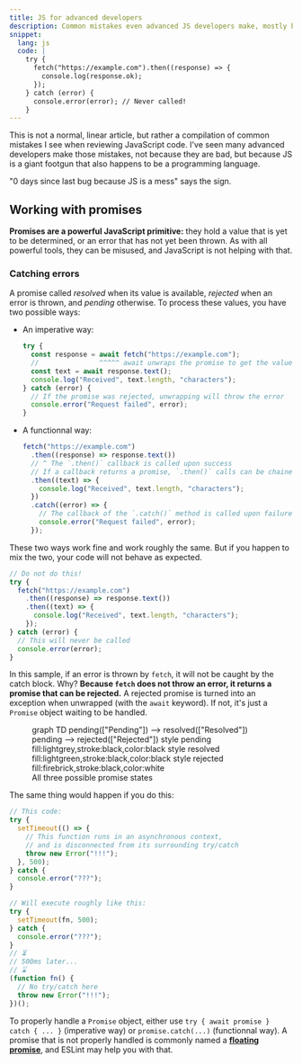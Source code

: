 ```yaml
---
title: JS for advanced developers
description: Common mistakes even advanced JS developers make, mostly because JS is a giant mess.
snippet:
  lang: js
  code: |
    try {
      fetch("https://example.com").then((response) => {
        console.log(response.ok);
      });
    } catch (error) {
      console.error(error); // Never called!
    }
---
```


<script>
  import {Tldr, Mermaid} from '$lib/markdown';
</script>

<Tldr>

This is not a normal, linear article, but rather a compilation of common mistakes I see when reviewing JavaScript code. I've seen many advanced developers make those mistakes, not because they are bad, but because JS is a giant footgun that also happens to be a programming language.

</Tldr>

"0 days since last bug because JS is a mess" says the sign.

## Working with promises

**Promises are a powerful JavaScript primitive:** they hold a value that is yet to be determined, or an error that has not yet been thrown. As with all powerful tools, they can be misused, and JavaScript is not helping with that.

### Catching errors

A promise called _resolved_ when its value is available, _rejected_ when an error is thrown, and _pending_ otherwise. To process these values, you have two possible ways:

- An imperative way:

  ```js
  try {
    const response = await fetch("https://example.com");
    //               ^^^^^ await unwraps the promise to get the value
    const text = await response.text();
    console.log("Received", text.length, "characters");
  } catch (error) {
    // If the promise was rejected, unwrapping will throw the error
    console.error("Request failed", error);
  }
  ```

- A functionnal way:

  ```js
  fetch("https://example.com")
    .then((response) => response.text())
    // ^ The `.then()` callback is called upon success
    // If a callback returns a promise, `.then()` calls can be chained
    .then((text) => {
      console.log("Received", text.length, "characters");
    })
    .catch((error) => {
      // The callback of the `.catch()` method is called upon failure
      console.error("Request failed", error);
    });
  ```

These two ways work fine and work roughly the same. But if you happen to mix the two, your code will not behave as expected.

```js
// Do not do this!
try {
  fetch("https://example.com")
    .then((response) => response.text())
    .then((text) => {
      console.log("Received", text.length, "characters");
    });
} catch (error) {
  // This will never be called
  console.error(error);
}
```

In this sample, if an error is thrown by `fetch`, it will not be caught by the catch block. Why? **Because `fetch` does not throw an error, it returns a promise that can be rejected.** A rejected promise is turned into an exception when unwrapped (with the `await` keyword). If not, it's just a `Promise` object waiting to be handled.

<figure>
<Mermaid>
graph TD
  pending(["Pending"]) --> resolved(["Resolved"])
  pending --> rejected(["Rejected"])
  style pending fill:lightgrey,stroke:black,color:black
  style resolved fill:lightgreen,stroke:black,color:black
  style rejected fill:firebrick,stroke:black,color:white
</Mermaid>
<figcaption>All three possible promise states</figcaption>
</figure>

The same thing would happen if you do this:

```js
// This code:
try {
  setTimeout(() => {
    // This function runs in an asynchronous context,
    // and is disconnected from its surrounding try/catch
    throw new Error("!!!");
  }, 500);
} catch {
  console.error("???");
}

// Will execute roughly like this:
try {
  setTimeout(fn, 500);
} catch {
  console.error("???");
}
// ⏳
// 500ms later...
// ⌛
(function fn() {
  // No try/catch here
  throw new Error("!!!");
})();
```

To properly handle a `Promise` object, either use `try { await promise } catch { ... }` (imperative way) or `promise.catch(...)` (functionnal way). A promise that is not properly handled is commonly named a [**floating promise**](https://typescript-eslint.io/rules/no-floating-promises/), and ESLint may help you with that.
